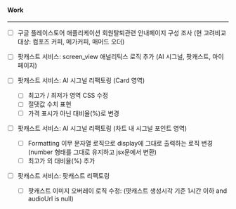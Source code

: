 
#### Work
---
- [ ] 구글 플레이스토어 애플리케이션 회원탈퇴관련 안내페이지 구성 조사 (현 고려비교 대상: 컴포즈 커피, 메가커피, 매머드 오더)

- [ ] 팟캐스트 서비스: screen_view 애널리틱스 로직 추가 (AI 시그널, 팟캐스트, 마이페이지)

- [ ] 팟캐스트 서비스: AI 시그널 리팩토링 (Card 영역)
	- [ ] 최고가 / 최저가 영역 CSS 수정
	- [ ] 절댓값 수치 표현
	- [ ] 가격 표시가 아닌 대비율(%)로 변경

- [ ] 팟캐스트 서비스: AI 시그널 리팩토링 (차트 내 시그널 포인트 영역)
	- [ ] Formatting 이무 문자열 로직으로 display에 그대로 출력하는 로직 변경 (number 형태를 그대로 유지하고 jsx문에서 변환)
	- [ ] 최고가 외 대비율(%) 추가

- [ ] 팟캐스트 서비스: 팟캐스트 리팩토링
	- [ ] 팟캐스트 이미지 오버레이 로직 수정: (팟캐스트 생성시각 기준 1시간 이하 and audioUrl is null)

